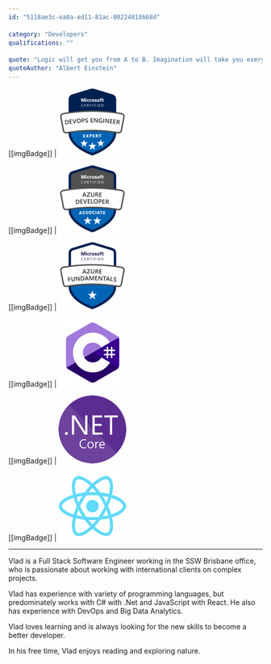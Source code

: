 ```yaml
---
id: "5118ae3c-ea8a-ed11-81ac-00224818668d"

category: "Developers"
qualifications: ""

quote: "Logic will get you from A to B. Imagination will take you everywhere."
quoteAuthor: "Albert Einstein"
---
```


[[imgBadge]]
| ![Microsoft Certified: DevOps Engineer Expert](../badges/Certification-microsoft-azure-devops-engineer-expert.png)

[[imgBadge]]
| ![Microsoft Certified: Azure Developer Associate](../badges/Certification-microsoft-azure-developer-associate.png)

[[imgBadge]]
| ![Microsoft Certified: Azure Fundamentals](../badges/Certification-microsoft-azure-fundamentals.png)

[[imgBadge]]
| ![C Sharp image badge](../badges/Developer-c-sharp.png)

[[imgBadge]]
| ![node js](../badges/Developer-dotnet-core.png)

[[imgBadge]]
| ![react.png](../badges/Developer-react.png)

---

Vlad is a Full Stack Software Engineer working in the SSW Brisbane office, who is passionate about working with international clients on complex projects.

Vlad has experience with variety of programming languages, but predominately works with C# with .Net and JavaScript with React. He also has experience with DevOps and Big Data Analytics.

Vlad loves learning and is always looking for the new skills to become a better developer. 

In his free time, Vlad enjoys reading and exploring nature.
